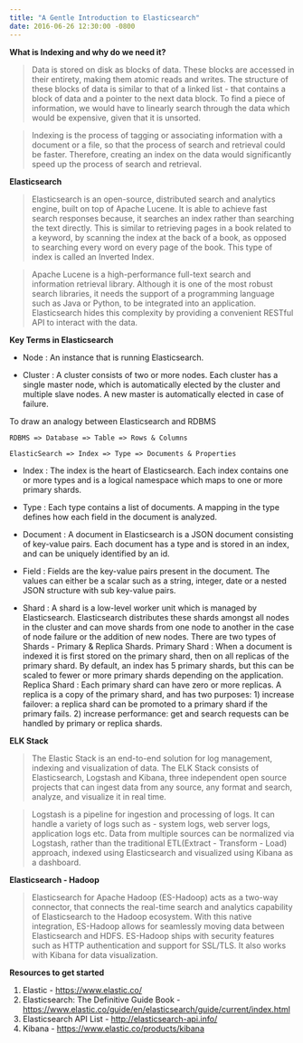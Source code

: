 ```yaml
---
title: "A Gentle Introduction to Elasticsearch"
date: 2016-06-26 12:30:00 -0800
---
```


**What is Indexing and why do we need it?**

> Data is stored on disk as blocks of data. These blocks are accessed in their entirety, making them atomic reads and writes. The structure of these blocks of data is similar to that of a linked list - that contains a block of data and a pointer to the next data block. To find a piece of information, we would have to linearly search through the data which would be expensive, given that it is unsorted.

>Indexing is the process of tagging or associating information with a document or a file, so that the process of search and retrieval could be faster. Therefore, creating an index on the data would significantly speed up the process of search and retrieval.


**Elasticsearch**

> Elasticsearch is an open-source, distributed search and analytics engine, built on top of Apache Lucene. It is able to achieve fast search responses because, it searches an index rather than searching the text directly. This is similar to retrieving pages in a book related to a keyword, by scanning the index at the back of a book, as opposed to searching every word on every page of the book. This type of index is called an Inverted Index.

> Apache Lucene is a high-performance full-text search and information retrieval library. Although it is one of the most robust search libraries, it needs the support of a programming language such as Java or Python, to be integrated into an application. Elasticsearch hides this complexity by providing a convenient RESTful API to interact with the data.



**Key Terms in Elasticsearch**

 * Node : An instance that is running Elasticsearch.

 * Cluster : A cluster consists of two or more nodes. Each cluster has a single master node, which is automatically elected by the cluster and multiple slave nodes. A new master is automatically elected in case of failure.

 To draw an analogy between Elasticsearch and RDBMS

    RDBMS => Database => Table => Rows & Columns

    ElasticSearch => Index => Type => Documents & Properties

 * Index : The index is the heart of Elasticsearch. Each index contains one or more types and is a logical namespace which maps to one or more primary shards.

 * Type : Each type contains a list of documents. A mapping in the type defines how each field in the document is analyzed.

 * Document : A document in Elasticsearch is a JSON document consisting of key-value pairs. Each document has a type and is stored in an index, and  can be uniquely identified by an id.

 * Field : Fields are the key-value pairs present in the document. The values can either be a scalar such as a string, integer, date or a nested JSON structure with sub key-value pairs. 

 * Shard : A shard is a low-level worker unit which is managed by Elasticsearch. Elasticsearch distributes these shards amongst all nodes in the cluster and can move shards from one node to another in the case of node failure or the addition of new nodes. 
 There are two types of Shards - Primary & Replica Shards. 
 Primary Shard : When a document is indexed it is first stored on the primary shard, then on all replicas of the primary shard. By default, an index has 5 primary shards, but this can be scaled to fewer or more primary shards depending on the application. 
 Replica Shard : Each primary shard can have zero or more replicas. A replica is a copy of the primary shard, and has two purposes: 1) increase failover: a replica shard can be promoted to a primary shard if the primary fails. 2) increase performance: get and search requests can be handled by primary or replica shards.



**ELK Stack**

> The Elastic Stack is an end-to-end solution for log management, indexing and visualization of data. The ELK Stack consists of Elasticsearch, Logstash and Kibana, three independent open source projects that can ingest data from any source, any format and search, analyze, and visualize it in real time.

> Logstash is a pipeline for ingestion and processing of logs. It can handle a variety of logs such as - system logs, web server logs, application logs etc. Data from multiple sources can be normalized via Logstash, rather than the traditional ETL(Extract - Transform - Load) approach, indexed using Elasticsearch and visualized using Kibana as a dashboard.



**Elasticsearch - Hadoop**

> Elasticsearch for Apache Hadoop (ES-Hadoop) acts as a two-way connector, that connects the real-time search and analytics capability of Elasticsearch to the Hadoop ecosystem. With this native integration, ES-Hadoop allows for seamlessly moving data between Elasticsearch and HDFS. ES-Hadoop ships with security features such as HTTP authentication and support for SSL/TLS. It also works with Kibana for data visualization.



**Resources to get started**

1. Elastic - https://www.elastic.co/
2. Elasticsearch: The Definitive Guide Book - https://www.elastic.co/guide/en/elasticsearch/guide/current/index.html
3. Elasticsearch API List - http://elasticsearch-api.info/  
4. Kibana - https://www.elastic.co/products/kibana